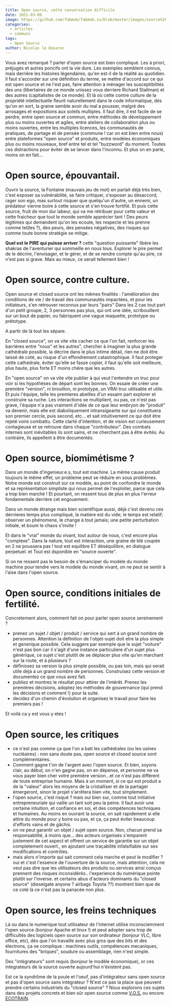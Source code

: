 ```yaml
---
title: Open source, cette conversation difficile
date: 2021-03-09
image: https://github.com/fabmob/fabmob.io/blob/master/images/source%20ouverte.jpg?raw=true
categories: 
  - articles
  - communs
tags: 
  - Open Source
author: Nicolas le Douarec
---
```

Vous avez remarqué ? parler d'open source est bien compliqué. Les à priori, préjugés et autres poncifs ont la vie dure. Les exemples semblent connus, mais derrière les histoires légendaires, qu'en est-il de la réalité au quotidien. 
Il faut s'accorder sur une définition du terme, se mettre d'accord sur ce qui est open source et ne l'est pas, faire attention à ménager les susceptibilités des uns (libertaires de ce monde unissez vous derriere Richard Stallman) et des autres (capitalistes de ce monde).
Et là où cette contre culture de la propriété intellectuelle fleurit naturellement dans le code informatique, dés qu'on en sort, la graine semble avoir du mal a pousser, malgré des arrosages et expositions aux soleils multiples.
Il faut dire, il est facile de se perdre, entre open source et commun, entre méthodes de développement plus ou moins ouvertes et agiles, entre ateliers de collaboration plus ou moins ouvertes, entre les multiples licences, les communautés de pratiques, de partage et de pensée (commune ! car on est bien entre nous) entre plateformes "open source" et produits, entre modèles économiques plus ou moins  nouveaux, bref entre tel et tel "buzzword" du moment.
Toutes ces distractions pour éviter de se lancer dans l'inconnu. Et plus on en parle, moins on en fait...

# Open source, épouvantail.
Ouvrir la source, la Fontaine (mauvais jeu de mot)  en parlait déjà très bien, c'est exposer sa vulnérabilité, se faire critiquer, s'exposer au désaccord, rager son ego, mas surtout risquer que quelqu'un d'autre, un ennemi, un prédateur vienne boire à cette source et s'en trouve fortifié.
Et puis cette source, fruit de mon dur labeur, qui va me rétribuer pour cette valeur et cette fraicheur que tout le monde semble apprécier tant !
Des peurs légitimes qui demandent qu'on les ecoute, les respecte et les prenne comme tel(les ?), des peurs, des pensées négatives, des risques qui comme toute bonne stratégie se mitige.

**Quel est le PIRE qui puisse arriver ?**  cette "question puissante" libère les shakras de l'aventurier qui sommeille en nous tous. Explorer le pire permet de le décrire, l'envisager, et le gérer, et de se rendre compte qu'au pire, ce n'est pas si grave. Mais au mieux, ce serait tellement bien !


# Open source, contre culture.
Open source et closed source ont les mêmes finalités : l'amélioration des conditions de vie / de travail des communautés impactées, et pour les initiateurs, s'en retrouver reconnus par leurs "pairs"
Dans les 2 cas tout part d'un petit groupe, 2, 3 personnes pas plus, qui ont une idée, scribouillent sur un bout de papier, ou fabriquent une vague maquette, prototype ou prétotype.

A partir de là tout les sépare. 

En "closed source", on va vite vite cacher ce que l'on fait, renforcer les barrières entre "nous" et les autres", chercher à imaginer la plus grande cathédrale possible, la décrire dans le plus intime détail, rien ne doit être laissé de coté, au risque d'un effondrement catastrophique. Il faut proteger cette cathédrale, éviter qu'elle se fasse copier, il faut qu'elle soit meilleure, plus haute, plus forte ET moins chère que les autres.

En "open source" on va vite vite publier à qui veut l'entendre un truc pour voir si les hypothèses de départ sont les bonnes. On essaie de créer une première "version", ni brouillon, ni prototype, un VRAI truc  utilisable et utile. Et puis l'équipe, telle les premieres abeilles d'un essaim part explorer et construire sa ruche. Les interactions se multiplient, ou pas, ce n'est pas grave, l'équipe n'a pas vraiment d'idée de ce que leur embryon de "produit" va devenir, mais elle est diaboliquement intransigeante sur qui constituera son premier cercle, puis second, etc...  et sait intuitivement ce qui doit être rejeté voire combattu. Cette clarté d'intention, et de vision est curieusement contagieuse et se retrouve dans chaque "contributeur". Des combats internes sont inévitables ils sont sains, et ne cherchent pas à être évités. Au contraire, ils appellent à être documentés.

# Open source, biomimétisme ?
Dans un monde d'ingenieur.e.s, tout est machine. La même cause produit toujours le même effet, un probleme peut se réduire en sous problèmes. Notre monde est construit sur ce modèle, au point de confondre le monde et sa représentation simpliste qui nous permet de l'exploiter, parce que cela a trop bien marché !
Et pourtant, on ressent tous de plus en plus l'erreur fondamentale derrière cet engouement.

Dans un monde étrange mais bien scientifique aussi, déjà c'est devenu ces dernieres temps plus compliqué, la matiere est du vide; le temps est relatif;  observer un phénomene, le change à tout jamais; une petite perturbation initiale, et boum le chaos s'invite !

Et dans le "vrai" monde du vivant, tout autour de nous, c'est encore plus "complexe". Dans la nature, tout est interaction, une graine de blé coupée en 2 ne poussera pas ! tout est equilibre ET déséquilibre, en dialogue perpetuel. et Tout est dsponible en "source ouverte".

Si on ne ressent pas le besoin de s'émanciper du modele du monde machine pour tendre vers le modele du monde vivant, on ne peut se sentir à l'aise dans l'open source. 

# Open source, conditions initiales de fertilité.
Concretement alors, comment fait on pour parler open source sereinement ? 
* prenez un sujet / objet / produit / service qui sert à un grand nombre de personnes. Attention la définition de l'objet-sujet doit etre la plus simple et generique possible. Cela suggere par exemple que le sujet "voiture" n'est pas bon car il s'agit d'une instance particuliere d'un sujet plus générique, ce sujet c'est plutôt de se déplacer plus vite qu'en marchant sur la route, et à plusieurs ?
* définissez  sa version la plus simple possible, ou pas loin, mais qui serait utile déjà a un grand nombre de personnes. Construisez cette version et documentez ce que vous avez fait.
* publiez et montrez le résultat pour attirer de l'intérêt. Prenez les premières décisions, adoptez les méthodes de gouvernance (qui prend les décisions et comment !) pour la suite.
* decidez d'un chemin d'évolution et organisez le travail pour faire les premiers pas !

Et voilà ca y est vous y etes !

# Open source, les critiques
* ce n'est pas comme ça que l'on a bati les cathédrales (ou les usines nucléaires) : non sans doute pas, open source et closed source sont complémentaires.
* Comment gagne t'on de l'argent avec l'open source. Et bien, soyons clair, au début, on n'en gagne pas, on en dépense, et personne ne va vous payer bien cher votre première version...et ce n'est pas différent de toute entreprise humaine. Mais à un moment,  si ce qui est produit a de la "valeur" alors les moyens de la cristalliser et de la partager émergeront, sinon le projet s'arrêtera bien vite, tout simplement.
* l'open source, c'est risqué ? mais oui bien sur, comme tout initiative entrepreneuriale qui vaille un tant soit peu la peine. Il faut avoir une certaine intuition, et confiance en soi, et des compétences techniques et humaines. Au moins en ouvrant la source, on sait rapidement si elle attire du monde pour y boire ou pas, et ça, ça peut éviter beaucoup d'efforts vains et de gâchis.
* on ne peut garantir un objet / sujet open source. Non, chacun prend sa responsabilité, à moins que... des acteurs organisés s'emparent justement de cet aspect et offrent un service de garantie sur un objet completement ouvert., en ajoutant une traçabilité infalsifiable sur ses modifications et contrôles.
* mais alors n'importe qui sait comment cela marche et peut le modifier ? oui et c'est l'essence de l'ouverture de la source, mais attention, cela ne veut pas dire que les utilisateurs des produits ou services ainsi conçus prennent des risques inconsidérés.. l'experience du numérique pointe plutôt sur l'inverse. et certains abus d'acteurs dominants du "closed source" (dieselgate anyone ? airbags Toyota ??) montrent bien que de ce coté là ce n'est pas la panacée non plus.

# Open source, les freins techniques
Là ou dans le numerique tout utilisateur de l'internet utilise inconsciemment l'open source (bonjour Apache et linux !) et peut adopter sans trop de difficultés des logiciels open source sur son ordinateur (bonjour VLC, libre office, etc), dès que l'on travaille avec plus gros que des bits et des électrons, ça se complique :
machines outils, compétences mecaniques, fournitures des "briques", soudure ou assemblage, rien n'est simple. 

Des "intégrateurs" sont requis (bonjour le modèle économique), or ces integrateurs de la source ouverte aujourd'hui n'éxistent pas. 

Est ce la syndrôme de la poule et l'oeuf, pas d'intégrateur sans open source et pas d'open source sans intégrateur ? N'est ce pas la place que peuvent prendre certains industriels du "closed source" ? Nous explorons ces sujets dans des projets concrets et bien sûr open source comme [V.O.S.](
https://wiki.lafabriquedesmobilites.fr/wiki/Communaut%C3%A9_du_v%C3%A9hicule_Open_Source) ou encore [ECOTRAIN](https://wiki.lafabriquedesmobilites.fr/wiki/ECOTRAIN). 
